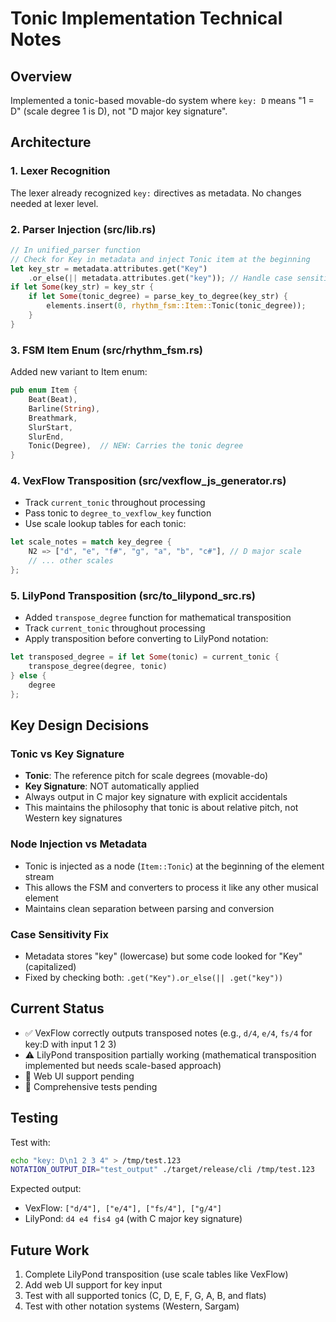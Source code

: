 # Tonic Implementation Technical Notes

## Overview
Implemented a tonic-based movable-do system where `key: D` means "1 = D" (scale degree 1 is D), not "D major key signature".

## Architecture

### 1. Lexer Recognition
The lexer already recognized `key:` directives as metadata. No changes needed at lexer level.

### 2. Parser Injection (src/lib.rs)
```rust
// In unified_parser function
// Check for Key in metadata and inject Tonic item at the beginning
let key_str = metadata.attributes.get("Key")
    .or_else(|| metadata.attributes.get("key")); // Handle case sensitivity
if let Some(key_str) = key_str {
    if let Some(tonic_degree) = parse_key_to_degree(key_str) {
        elements.insert(0, rhythm_fsm::Item::Tonic(tonic_degree));
    }
}
```

### 3. FSM Item Enum (src/rhythm_fsm.rs)
Added new variant to Item enum:
```rust
pub enum Item {
    Beat(Beat),
    Barline(String),
    Breathmark,
    SlurStart,
    SlurEnd,
    Tonic(Degree),  // NEW: Carries the tonic degree
}
```

### 4. VexFlow Transposition (src/vexflow_js_generator.rs)
- Track `current_tonic` throughout processing
- Pass tonic to `degree_to_vexflow_key` function
- Use scale lookup tables for each tonic:
```rust
let scale_notes = match key_degree {
    N2 => ["d", "e", "f#", "g", "a", "b", "c#"], // D major scale
    // ... other scales
};
```

### 5. LilyPond Transposition (src/to_lilypond_src.rs)
- Added `transpose_degree` function for mathematical transposition
- Track `current_tonic` throughout processing
- Apply transposition before converting to LilyPond notation:
```rust
let transposed_degree = if let Some(tonic) = current_tonic {
    transpose_degree(degree, tonic)
} else {
    degree
};
```

## Key Design Decisions

### Tonic vs Key Signature
- **Tonic**: The reference pitch for scale degrees (movable-do)
- **Key Signature**: NOT automatically applied
- Always output in C major key signature with explicit accidentals
- This maintains the philosophy that tonic is about relative pitch, not Western key signatures

### Node Injection vs Metadata
- Tonic is injected as a node (`Item::Tonic`) at the beginning of the element stream
- This allows the FSM and converters to process it like any other musical element
- Maintains clean separation between parsing and conversion

### Case Sensitivity Fix
- Metadata stores "key" (lowercase) but some code looked for "Key" (capitalized)
- Fixed by checking both: `.get("Key").or_else(|| .get("key"))`

## Current Status
- ✅ VexFlow correctly outputs transposed notes (e.g., `d/4`, `e/4`, `fs/4` for key:D with input 1 2 3)
- ⚠️ LilyPond transposition partially working (mathematical transposition implemented but needs scale-based approach)
- 🔄 Web UI support pending
- 🔄 Comprehensive tests pending

## Testing
Test with:
```bash
echo "key: D\n1 2 3 4" > /tmp/test.123
NOTATION_OUTPUT_DIR="test_output" ./target/release/cli /tmp/test.123
```

Expected output:
- VexFlow: `["d/4"], ["e/4"], ["fs/4"], ["g/4"]`
- LilyPond: `d4 e4 fis4 g4` (with C major key signature)

## Future Work
1. Complete LilyPond transposition (use scale tables like VexFlow)
2. Add web UI support for key input
3. Test with all supported tonics (C, D, E, F, G, A, B, and flats)
4. Test with other notation systems (Western, Sargam)